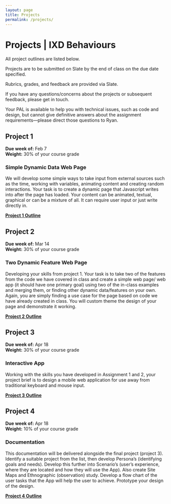 ```yaml
---
layout: page
title: Projects
permalink: /projects/
---
```


# Projects | IXD Behaviours 

All project outlines are listed below.

Projects are to be submitted on Slate by the end of class on the due date specified.

Rubrics, grades, and feedback are provided via Slate. 

If you have any questions/concerns about the projects or subsequent feedback, please get in touch.

Your PAL is available to help you with technical issues, such as code and design, but cannot give definitive answers about the assignment requirements—please direct those questions to Ryan.

## Project 1

**Due week of:** Feb 7    
**Weight:** 30% of your course grade

### Simple Dynamic Data Web Page

We will develop some simple ways to take input from external sources such as the time, working with variables, animating content and creating random interactions. Your task is to create a dynamic page that Javascript writes into after the page has loaded. Your content can be animated, textual, graphical or can be a mixture of all. It can require user input or just write directly in.

**[Project 1 Outline](/projects/project1.pdf)**

## Project 2

**Due week of:** Mar 14    
**Weight:** 30% of your course grade

### Two Dynamic Feature Web Page

Developing your skills from project 1. Your task is to take two of the features from the code we have covered in class and create a simple web page/ web app (it should have one primary goal) using two of the in-class examples and merging them, or finding other dynamic data/features on your own. Again, you are simply finding a use case for the page based on code we have already created in class. You will custom theme the design of your page and demonstrate it working.

**[Project 2 Outline](/projects/project2.pdf)**

## Project 3

**Due week of:** Apr 18    
**Weight:** 30% of your course grade

### Interactive App

Working with the skills you have developed in Assignment 1 and 2, your project brief is to design a mobile web application for use away from traditional keyboard and mouse input.

**[Project 3 Outline](/projects/project3.pdf)**

## Project 4

**Due week of:** Apr 18    
**Weight:** 10% of your course grade

### Documentation

This documentation will be delivered alongside the final project (project 3). Identify a suitable project from the list, then develop Persona’s (identifying goals and needs). Develop this further into Scenario’s (user’s experience, where they are located and how they will use the App). Also create Site Maps and Ethnographic (observation) study. Develop a flow chart of the user tasks that the App will help the user to achieve. Prototype your design of the design.

**[Project 4 Outline](/projects/project4.pdf)**




